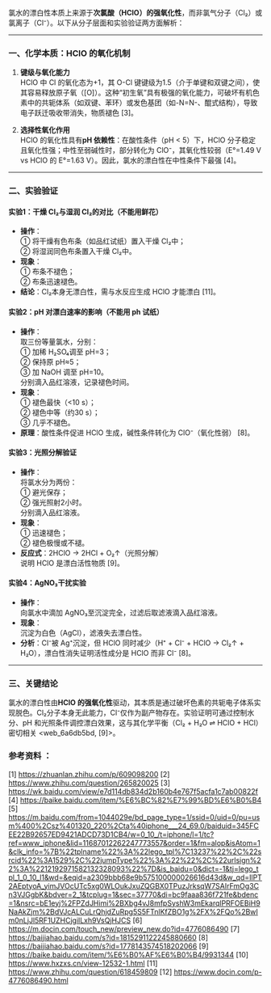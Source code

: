 

氯水的漂白性本质上来源于**次氯酸（HClO）的强氧化性**，而非氯气分子（Cl₂）或氯离子（Cl⁻）。以下从分子层面和实验验证两方面解析：

---

### **一、化学本质：HClO 的氧化机制**
1. **键级与氧化能力**  
   HClO 中 Cl 的氧化态为+1，其 O-Cl 键键级为1.5（介于单键和双键之间），使其容易释放原子氧（[O]）。这种“初生氧”具有极强的氧化能力，可破坏有机色素中的共轭体系（如双键、苯环）或发色基团（如-N=N-、醌式结构），导致电子跃迁吸收带消失，物质褪色 [3]。

2. **选择性氧化作用**  
   HClO 的氧化性具有**pH 依赖性**：在酸性条件（pH < 5）下，HClO 分子稳定且氧化性强；中性至弱碱性时，部分转化为 ClO⁻，其氧化性较弱（E°=1.49 V vs HClO 的 E°=1.63 V）。因此，氯水的漂白性在中性条件下最强 [4]。

---

### **二、实验验证**
#### **实验1：干燥 Cl₂与湿润 Cl₂的对比（不能用鲜花）**
- **操作**：  
  ① 将干燥有色布条（如品红试纸）置入干燥 Cl₂中；  
  ② 将湿润同色布条置入干燥 Cl₂中。
- **现象**：  
  ① 布条不褪色；  
  ② 布条迅速褪色。
- **结论**：Cl₂本身无漂白性，需与水反应生成 HClO 才能漂白 [11]。

#### **实验2：pH 对漂白速率的影响（不能用 ph 试纸）**
- **操作**：  
  取三份等量氯水，分别：  
  ① 加稀 H₂SO₄调至 pH=3；  
  ② 保持原 pH≈5；  
  ③ 加 NaOH 调至 pH=10。  
  分别滴入品红溶液，记录褪色时间。
- **现象**：  
  ① 褪色最快（<10 s）；  
  ② 褪色中等（约30 s）；  
  ③ 几乎不褪色。
- **原理**：酸性条件促进 HClO 生成，碱性条件转化为 ClO⁻（氧化性弱） [8]。

#### **实验3：光照分解验证**
- **操作**：  
  将氯水分为两份：  
  ① 避光保存；  
  ② 强光照射2小时。  
  分别滴入品红溶液。
- **现象**：  
  ① 迅速褪色；  
  ② 褪色极慢或不褪。
- **反应式**：2HClO → 2HCl + O₂↑（光照分解）  
  说明 HClO 是漂白活性物质 [9]。

#### **实验4：AgNO₃干扰实验**
- **操作**：  
  向氯水中滴加 AgNO₃至沉淀完全，过滤后取滤液滴入品红溶液。
- **现象**：  
  沉淀为白色（AgCl），滤液失去漂白性。
- **分析**：Cl⁻被 Ag⁺沉淀，但 HClO 同时减少（H⁺ + Cl⁻ + HClO → Cl₂↑ + H₂O），漂白性消失证明活性成分是 HClO 而非 Cl⁻ [8]。

---

### **三、关键结论**
氯水的漂白性由**HClO 的强氧化性**驱动，其本质是通过破坏色素的共轭电子体系实现脱色。Cl₂分子本身无此能力，Cl⁻仅作为副产物存在。实验证明可通过控制水分、pH 和光照条件调控漂白效果，这与其化学平衡（Cl₂ + H₂O ⇌ HClO + HCl）密切相关 <web_6a6db5bd, [9]>。

### 参考资料 ：
[1] https://zhuanlan.zhihu.com/p/609098200
[2] https://www.zhihu.com/question/265820025
[3] https://wk.baidu.com/view/e7d114db834d2b160b4e767f5acfa1c7ab00822f
[4] https://baike.baidu.com/item/%E6%BC%82%E7%99%BD%E6%B0%B4
[5] https://m.baidu.com/from=1044029e/bd_page_type=1/ssid=0/uid=0/pu=usm%400%2Csz%401320_220%2Cta%40iphone___24_69.0/baiduid=345FCEE22B92657ED9421ADCD73D1CB4/w=0_10_/t=iphone/l=1/tc?ref=www_iphone&lid=11687012262247773557&order=1&fm=alop&isAtom=1&clk_info=%7B%22tplname%22%3A%22lego_tpl%7C13237%22%2C%22srcid%22%3A1529%2C%22jumpType%22%3A%22%22%2C%22urlsign%22%3A%2212192971582132328093%22%7D&is_baidu=0&dict=-1&tj=lego_tpl_1_0_10_l1&wd=&eqid=a2309bbb68e9b575100000026616d43d&w_qd=IlPT2AEptyoA_yimJVOcUTc5xg0WLOukJxuZQGBX0TPuzJrksqW7SAIrFmOg3Cn3VJGgbK&bdver=2_1&tcplug=1&sec=37770&di=bc9faaa836f721fe&bdenc=1&nsrc=bE1eyj%2FPZdJHimi%2BXbg4vJ8mfpSyshW3mEkarqlPRFOEBiH9NaAkZjm%2BdVJcALCuLrQhjdZuRpg5S5FTnlKfZBO1g%2FX%2FQo%2BwIm0nLjJl5RF1UZHCjgilLxh9VsQjHJCS
[6] https://m.docin.com/touch_new/preview_new.do?id=4776086490
[7] https://baijiahao.baidu.com/s?id=1815291122245880660
[8] https://baijiahao.baidu.com/s?id=1778143574518202066
[9] https://baike.baidu.com/item/%E6%B0%AF%E6%B0%B4/9931344
[10] https://www.hxzxs.cn/view-12532-1.html
[11] https://www.zhihu.com/question/618459809
[12] https://www.docin.com/p-4776086490.html